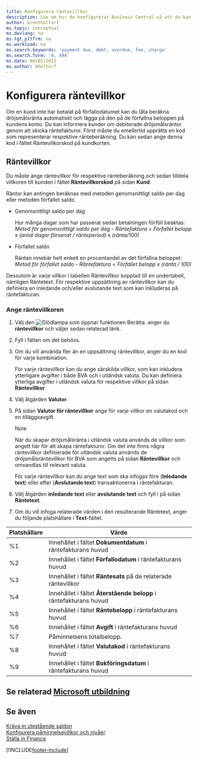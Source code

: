 ```yaml
---
title: Konfigurera räntevillkor
description: Läs om hur du konfigurerar Business Central så att du kan informera kunder om extra avgifter genom att skicka räntefakturor.
author: brentholtorf
ms.topic: conceptual
ms.devlang: na
ms.tgt_pltfrm: na
ms.workload: na
ms.search.keywords: 'payment due, debt, overdue, fee, charge'
ms.search.form: '6, 494'
ms.date: 04/01/2021
ms.author: bholtorf
---
```

# Konfigurera räntevillkor

Om en kund inte har betalat på förfallodatumet kan du låta beräkna dröjsmålsränta automatiskt och lägga på den på de förfallna beloppen på kundens konto. Du kan informera kunder om debiterade dröjsmålsräntor genom att skicka räntefakturor. Först måste du emellertid upprätta en kod som representerar respektive ränteberäkning. Du kan sedan ange denna kod i fältet Räntevillkorskod på kundkorten.  

## Räntevillkor

Du måste ange räntevillkor för respektive ränteberäkning och sedan tilldela villkoren till kunden i fältet **Räntevillkorskod** på sidan **Kund**.

Räntor kan antingen beräknas med metoden genomsnittligt saldo per dag eller metoden förfallet saldo.

* Genomsnittligt saldo per dag  
  
  Hur många dagar som har passerat sedan betalningen förföll beaktas:  
  *Metod för genomsnittligt saldo per dag* - *Räntefaktura* = *Förfallet belopp* x *(antal dagar försenat / ränteperiod)* x *(ränta/100)*

* Förfallet saldo  
  
  Räntan innebär helt enkelt en procentandel av det förfallna beloppet:  
  *Metod för förfallet saldo* - *Räntefaktura* = *Förfallet belopp* x *(ränta / 100)*

Dessutom är varje villkor i tabellen Räntevillkor kopplad till en undertabell, nämligen Räntetext. För respektive uppsättning av räntevillkor kan du definiera en inledande och/eller avslutande text som kan inkluderas på räntefakturan.

### Ange räntevillkoren

1. Välj den ![Glödlampa som öppnar funktionen Berätta.](media/ui-search/search_small.png "Berätta för mig vad du vill göra") anger du **räntevillkor** och väljer sedan relaterad länk.  
2. Fyll i fälten om det behövs.
3. Om du vill använda fler än en uppsättning räntevillkor, anger du en kod för varje kombination.

    För varje räntevillkor kan du ange särskilda villkor, som kan inkludera ytterligare avgifter i både BVA och i utländsk valuta. Du kan definiera ytterliga avgifter i utländsk valuta för respektive villkor på sidan **Räntevillkor**.
4. Välj åtgärden **Valutor**.
5. På sidan **Valutor för räntevillkor** ange för varje villkor en valutakod och en tilläggsavgift.

    > [!NOTE]  
    > När du skapar dröjsmålsränta i utländsk valuta används de villkor som angett här för att skapa räntefakturor. Om det inte finns några räntevillkor definierade för utländsk valuta används de dröjsmålsräntevillkor för BVA som angetts på sidan **Räntevillkor** och omvandlas till relevant valuta.

    För varje räntevillkor kan du ange text som ska infogas före (**Inledande text**) eller efter (**Avslutande text**) transaktionerna i räntefakturan.  
6. Välj åtgärden **inledande text** eller **avslutande text** och fyll i på sidan **Räntetext**.
7. Om du vill infoga relaterade värden i den resulterande Räntetext, anger du följande platshållare i **Text**-fältet.

|Platshållare|Värde|  
|-----------------|-----------|  
|%1|Innehållet i fältet **Dokumentdatum** i räntefakturans huvud|  
|%2|Innehållet i fältet **Förfallodatum** i räntefakturans huvud|  
|%3|Innehållet i fältet **Räntesats** på de relaterade räntevillkor|  
|%4|Innehållet i fältet **Återstående belopp** i räntefakturans huvud|  
|%5|Innehållet i fältet **Räntebelopp** i räntefakturans huvud|  
|%6|Innehållet i fältet **Avgift** i räntefakturans huvud|  
|%7|Påminnelsens totalbelopp.|  
|%8|Innehållet i fältet **Valutakod** i räntefakturans huvud|  
|%9|Innehållet i fältet **Bokföringsdatum** i räntefakturans huvud|  

## Se relaterad [Microsoft utbildning](/training/modules/send-memos-dynamics-365-business-central/)

## Se även

[Kräva in utestående saldon](receivables-collect-outstanding-balances.md)  
[Konfigurera påminnelsevillkor och nivåer](finance-setup-reminders.md)  
[Ställa in Finance](finance-setup-finance.md)  


[!INCLUDE[footer-include](includes/footer-banner.md)]
